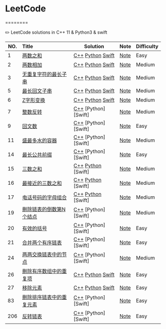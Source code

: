 # LeetCode
========

✏️ LeetCode solutions in C++ 11 &amp; Python3 &amp; swift 

|NO.|Title|Solution|Note|Difficulty|
|---|:----|--------|----|----------|
|1|[两数之和](https://leetcode.com/problems/two-sum)|[C++](001.两数之和/run.cpp) [Python](001.两数之和/run.py) [Swift](001.两数之和/run.swift)|[Note](001.两数之和/README.md)|Easy|
|2|[两数相加](https://leetcode.com/problems/add-two-numbers)|[C++](002.两数相加/run.cpp) [Python](002.两数相加/run.py) [Swift](002.两数相加/run.swift)|[Note](002.两数相加/README.md)|Medium|
|3|[无重复字符的最长子串](https://leetcode-cn.com/problems/longest-substring-without-repeating-characters/)|[C++](003.无重复字符的最长子串/run.cpp) [Python](003.无重复字符的最长子串/run.py) [Swift](003.无重复字符的最长子串/run.swift)|[Note](003.无重复字符的最长子串/README.md)|Medium|
|5|[最长回文子串](https://leetcode-cn.com/problems/longest-palindromic-substring)|[C++](005.最长回文子串/run.cpp) [Python](005.最长回文子串/run.py) [Swift](005.最长回文子串/run.swift)|[Note](005.最长回文子串/README.md)|Medium|
|6|[Z字形变换](https://leetcode-cn.com/problems/zigzag-conversion)|[C++](006.Z字形变换/run.cpp) [Python](006.Z字形变换/run.py) [Swift](006.Z字形变换/run.swift)|[Note](006.Z字形变换/README.md)|Medium|
|7|[整数反转](https://leetcode.cn/problems/reverse-integer)|[C++](007.整数反转/run.cpp) [Python] [Swift]|[Note](007.整数反转/README.md)|Medium|
|9|[回文数](https://leetcode-cn.com/problems/palindrome-number)|[C++](009.回文数/run.cpp) [Python] [Swift]|[Note](009.回文数/README.md)|Easy|
|11|[盛最多水的容器](https://leetcode.cn/problems/container-with-most-water/)|[C++](011.盛最多水的容器/run.cpp) [Python] [Swift]|[Note](011.盛最多水的容器/README.md)|Medium|
|14|[最长公共前缀](https://leetcode.cn/problems/longest-common-prefix)|[C++](014.最长公共前缀/run.cpp) [Python] [Swift]|[Note](014.最长公共前缀/README.md)|Easy|
|15|[三数之和](https://leetcode.cn/problems/3sum/)|[C++](015.三数之和/run.cpp) [Python](015.三数之和/run.py) [Swift]|[Note](015.三数之和/README.md)|Medium|
|16|[最接近的三数之和](https://leetcode.cn/problems/3sum-closest)|[C++](016.最接近的三数之和/run.cpp) [Python](016.最接近的三数之和/run.py) [Swift]|[Note](016.最接近的三数之和/README.md)|Medium|
|17|[电话号码的字母组合](https://leetcode.cn/problems/letter-combinations-of-a-phone-number)|[C++](017.电话号码的字母组合/run.cpp) [Python](017.电话号码的字母组合/run.py) [Swift]|[Note](016.最接近的三数之和/README.md)|Medium|
|19|[删除链表的倒数第N个结点](https://leetcode-cn.com/problems/longest-substring-without-repeating-characters/)|[C++](019.删除链表的倒数第N个结点/run.cpp) [Python] [Swift]|[Note](019.删除链表的倒数第N个结点/README.md)|Medium|
|20|[有效的括号](https://leetcode.cn/problems/valid-parentheses/)|[C++](020.有效的括号/run.cpp) [Python] [Swift]|[Note](021.合并两个有序链表/README.md)|Easy|
|21|[合并两个有序链表](https://leetcode-cn.com/problems/merge-two-sorted-lists)|[C++](021.合并两个有序链表/run.cpp) [Python] [Swift]|[Note](021.合并两个有序链表/README.md)|Easy|
|24|[两两交换链表中的节点](https://leetcode-cn.com/problems/merge-two-sorted-lists)|[C++](024.两两交换链表中的节点/run.cpp) [Python] [Swift]|[Note](024.两两交换链表中的节点/README.md)|Medium|
|26|[删除有序数组中的重复项](https://leetcode-cn.com/problems/remove-duplicates-from-sorted-array)|[C++](026.删除有序数组中的重复项/run.cpp) [Python](026.删除有序数组中的重复项/run.py) [Swift](026.删除有序数组中的重复项/run.swift)|[Note](026.删除有序数组中的重复项/README.md)|Easy|
|27|[移除元素](https://leetcode-cn.com/problems/remove-element)|[C++](027.移除元素/run.cpp) [Python](027.移除元素/run.py) [Swift](027.移除元素/run.swift)|[Note](027.移除元素/README.md)|Easy|
|83|[删除排序链表中的重复元素](https://leetcode-cn.com/problems/remove-duplicates-from-sorted-list)|[C++](083.删除排序链表中的重复元素/run.cpp) [Python] [Swift]|[Note](083.删除排序链表中的重复元素/README.md)|Easy|
|206|[反转链表](https://leetcode-cn.com/problems/reverse-linked-list)|[C++](083.删除排序链表中的重复元素/run.cpp) [Python] [Swift]|[Note](206.反转链表/README.md)|Easy|
